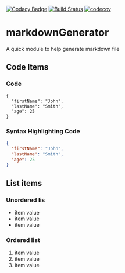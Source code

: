 [![Codacy Badge](https://api.codacy.com/project/badge/Grade/ec06ec44c76d48989b56d2b544da86ed)](https://app.codacy.com/gh/ErwanLT/markdownGenerator?utm_source=github.com&utm_medium=referral&utm_content=ErwanLT/markdownGenerator&utm_campaign=Badge_Grade)
[![Build Status](https://travis-ci.com/ErwanLT/markdownGenerator.svg?branch=main)](https://travis-ci.com/ErwanLT/markdownGenerator)
[![codecov](https://codecov.io/gh/ErwanLT/markdownGenerator/branch/main/graph/badge.svg?token=rIZIffZ1ug)](https://codecov.io/gh/ErwanLT/markdownGenerator/)
# markdownGenerator

A quick module to help generate markdown file

## Code Items
### Code
```
{
  "firstName": "John",
  "lastName": "Smith",
  "age": 25
}
```

### Syntax Highlighting Code
```json
{
  "firstName": "John",
  "lastName": "Smith",
  "age": 25
}
```

## List items
### Unordered lis
* item value
* item value
* item value

### Ordered list
1. item value
2. item value
3. item value